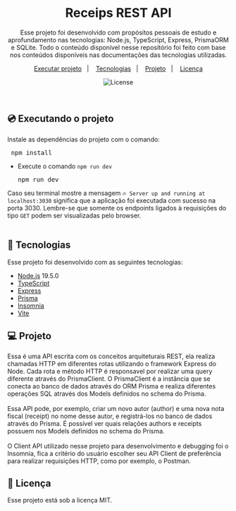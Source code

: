 <h1 align="center"> Receips REST API </h1>

<p align="center">
Esse projeto foi desenvolvido com propósitos pessoais de estudo e aprofundamento nas tecnologias: Node.js, TypeScript, Express, PrismaORM e SQLite.
Todo o conteúdo disponível nesse repositório foi feito com base nos conteúdos disponíveis nas documentações das tecnologias utilizadas.
</p>

<p align="center">
<a href="#executando-o-projeto">Executar projeto</a>&nbsp;&nbsp;&nbsp;|&nbsp;&nbsp;&nbsp;
  <a href="#-tecnologias">Tecnologias</a>&nbsp;&nbsp;&nbsp;|&nbsp;&nbsp;&nbsp;
  <a href="#-projeto">Projeto</a>&nbsp;&nbsp;&nbsp;|&nbsp;&nbsp;&nbsp;
  <a href="#memo-licença">Licença</a>
  
</p>

<p align="center">
  <img alt="License" src="https://img.shields.io/static/v1?label=license&message=MIT&color=49AA26&labelColor=000000">
</p>

<br>

## 💿 Executando o projeto

Instale as dependências do projeto com o comando:

<pre> npm install </pre>


- Execute o comando `npm run dev`

    <pre>npm run dev</pre>

Caso seu terminal mostre a mensagem `🔥 Server up and running at localhost:3030` significa que a aplicação foi executada com sucesso na porta 3030. Lembre-se que somente os endpoints ligados à requisições do tipo `GET` podem ser visualizadas pelo browser.
<br><br>


## 🚀 Tecnologias

Esse projeto foi desenvolvido com as seguintes tecnologias:

- [Node.js](https://nodejs.org/en/) 19.5.0
- [TypeScript](https://www.typescriptlang.org/)
- [Express](https://expressjs.com/)
- [Prisma](https://www.prisma.io/)
- [Insomnia](https://insomnia.rest/)
- [Vite](https://vitejs.dev/)

## 💻 Projeto

Essa é uma API escrita com os conceitos arquiteturais REST, ela realiza chamadas HTTP em diferentes rotas utilizando o framework Express do Node. Cada rota e método
HTTP é responsavel por realizar uma query diferente através do PrismaClient. O PrismaClient é a instância que se conecta ao banco de dados através do ORM Prisma e
realiza diferentes operações SQL através dos Models definidos no schema do Prisma. <br><br> Essa API pode, por exemplo, criar um novo autor (author) e uma nova nota fiscal (receipt) no nome desse autor, e registrá-los no banco de dados através do Prisma. É possível ver quais relações authors e receipts possuem nos Models definidos no schema do Prisma. <br><br> O Client API utilizado nesse projeto para desenvolvimento e debugging foi o Insomnia, fica a critério do usuário escolher seu API Client de preferência para realizar requisições HTTP, como por exemplo, o Postman.

## :memo: Licença

Esse projeto está sob a licença MIT.
